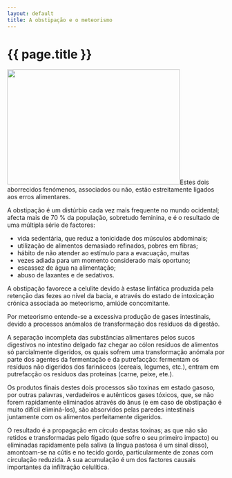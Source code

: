 ```yaml
---
layout: default
title: A obstipação e o meteorismo
---
```


# {{ page.title }}

<img class="alignleft size-full wp-image-189" title="meteorismo" alt="" src="{{ site.url }}/assets/2011/06/meteorismo.jpg" width="400" height="266" />Estes dois aborrecidos fenómenos, associados ou não, estão estreitamente ligados aos erros alimentares.

A obstipação é um distúrbio cada vez mais frequente no mundo ocidental; afecta mais de 70 % da população, sobretudo feminina, e é o resultado de uma múltipla série de factores:
<ul>
  <li>vida sedentária, que reduz a tonicidade dos músculos abdominais;</li>
  <li>utilização de alimentos demasiado refinados, pobres em fibras;</li>
  <li>hábito de não atender ao estímulo para a evacuação, muitas</li>
  <li>vezes adiada para um momento considerado mais oportuno;</li>
  <li>escassez de água na alimentação;</li>
  <li>abuso de laxantes e de sedativos.</li>
</ul>
A obstipação favorece a celulite devido à estase linfática produzida pela retenção das fezes ao nível da bacia, e através do estado de intoxicação crónica associada ao meteorismo, amiúde concomitante.

Por meteorismo entende-se a excessiva produção de gases intestinais, devido a processos anómalos de transformação dos resíduos da digestão.

A separação incompleta das substâncias alimentares pelos sucos digestivos no intestino delgado faz chegar ao cólon resíduos de alimentos só parcialmente digeridos, os quais sofrem uma transformação anómala por parte dos agentes da fermentação e da putrefacção: fermentam os resíduos não digeridos dos farináceos (cereais, legumes, etc.), entram em putrefacção os resíduos das proteínas (carne, peixe, ete.).

Os produtos finais destes dois processos são toxinas em estado gasoso, por outras palavras, verdadeiros e autênticos gases tóxicos, que, se não forem rapidamente eliminados através do ânus (e em caso de obstipação é muito difícil eliminá-los), são absorvidos pelas paredes intestinais juntamente com os alimentos perfeitamente digeridos.

O resultado é a propagação em círculo destas toxinas; as que não são retidos e transformadas pelo fígado (que sofre o seu primeiro impacto) ou eliminadas rapidamente pela saliva (a língua pastosa é um sinal disso), amontoam-se na cútis e no tecido gordo, particularmente de zonas com circulação reduzida. A sua acumulação é um dos factores causais importantes da infiltração celulítica.
